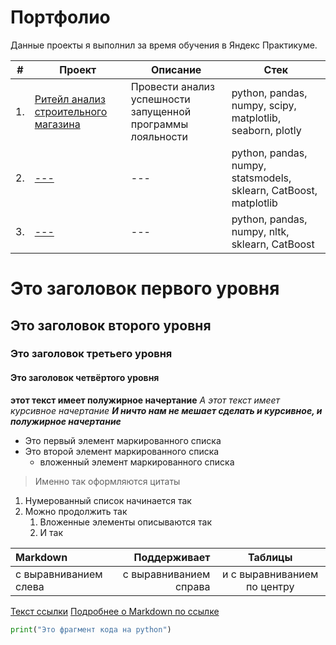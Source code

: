 # Портфолио

Данные проекты я выполнил за время обучения в Яндекс Практикуме.

| #    | Проект                | Описание                                                     | Стек                                                         |
| ---- | ------------------------------------------------------------ | ------------------------------------------------------------ | ------------------------------------------------------------ |
| 1.   | [Ритейл анализ строительного магазина](https://github.com/mechfil/Portfolio/tree/main/Building%20materials%20store) | Провести анализ успешности запущенной программы лояльности | python, pandas, numpy, scipy, matplotlib, seaborn, plotly       |
| 2.   | [---](https://github.com/aq2003/Portfolio/tree/main/Taxi%20Service) | --- | python, pandas, numpy, statsmodels, sklearn, CatBoost, matplotlib |
| 3.   | [---](https://github.com/aq2003/Portfolio/tree/main/Analyzing%20Texts) | ---             | python, pandas, numpy, nltk, sklearn, CatBoost |








# Это заголовок первого уровня
## Это заголовок второго уровня
### Это заголовок третьего уровня
#### Это заголовок четвёртого уровня

**этот текст имеет полужирное начертание**
*А этот текст имеет курсивное начертание*
***И ничто нам не мешает сделать и курсивное, и полужирное начертание***

- Это первый элемент маркированного списка
- Это второй элемент маркированного списка
    - вложенный элемент маркированного списка

> Именно так оформляются цитаты 

1. Нумерованный список начинается так
2. Можно продолжить так
    1. Вложенные элементы описываются так
    2. И так

| Markdown              | Поддерживает           | Таблицы                     |
| :-------------------- | ---------------------: |:---------------------------:|
| с выравниванием слева | с выравниванием справа | и с выравниванием по центру |

[Текст ссылки](адрес://ссылки.здесь "Заголовок ссылки")
[Подробнее о Markdown по ссылке](https://daringfireball.net/projects/markdown/)

```python
print("Это фрагмент кода на python")
```
